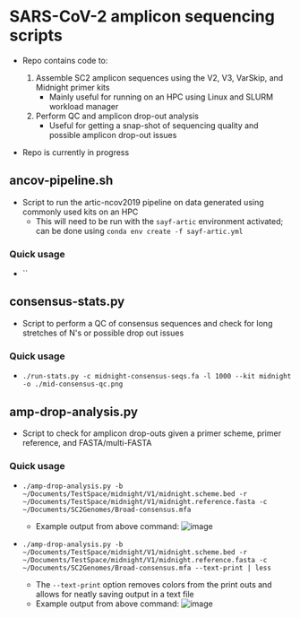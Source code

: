 # SARS-CoV-2 amplicon sequencing scripts
- Repo contains code to:
	1. Assemble SC2 amplicon sequences using the V2, V3, VarSkip, and Midnight primer kits
		- Mainly useful for running on an HPC using Linux and SLURM workload manager
	2. Perform QC and amplicon drop-out analysis
		- Useful for getting a snap-shot of sequencing quality and possible amplicon drop-out issues

- Repo is currently in progress

## ancov-pipeline.sh
- Script to run the artic-ncov2019 pipeline on data generated using commonly used kits on an HPC
	- This will need to be run with the `sayf-artic` environment activated; can be done using `conda env create -f sayf-artic.yml`

### Quick usage
- ``


## consensus-stats.py
- Script to perform a QC of consensus sequences and check for long stretches of N's or possible drop out issues

### Quick usage
- `./run-stats.py -c midnight-consensus-seqs.fa -l 1000 --kit midnight -o ./mid-consensus-qc.png`

## amp-drop-analysis.py
- Script to check for amplicon drop-outs given a primer scheme, primer reference, and FASTA/multi-FASTA

### Quick usage
- `./amp-drop-analysis.py -b ~/Documents/TestSpace/midnight/V1/midnight.scheme.bed -r ~/Documents/TestSpace/midnight/V1/midnight.reference.fasta -c ~/Documents/SC2Genomes/Broad-consensus.mfa`
	- Example output from above command: ![image](https://user-images.githubusercontent.com/50063071/159175779-064525f4-e0e0-4d60-9da0-6174ea393e6e.png)

- `./amp-drop-analysis.py -b ~/Documents/TestSpace/midnight/V1/midnight.scheme.bed -r ~/Documents/TestSpace/midnight/V1/midnight.reference.fasta -c ~/Documents/SC2Genomes/Broad-consensus.mfa --text-print | less`
	- The `--text-print` option removes colors from the print outs and allows for neatly saving output in a text file
	- Example output from above command: ![image](https://user-images.githubusercontent.com/50063071/159175853-a1fba359-8418-4562-87cd-c8f55b7f6421.png)
